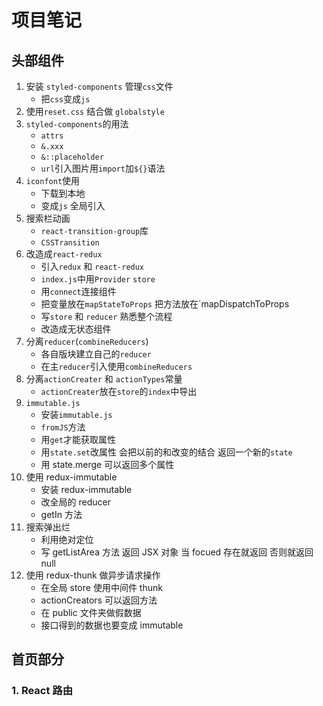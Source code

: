 # 项目笔记

## 头部组件

1. 安装 `styled-components` 管理`css`文件
   - 把`css`变成`js`
2. 使用`reset.css` 结合做 `globalstyle`
3. `styled-components`的用法
   - `attrs`
   - `&.xxx`
   - `&::placeholder`
   - `url`引入图片用`import`加`${}`语法
4. `iconfont`使用
   - 下载到本地
   - 变成`js` 全局引入
5. 搜索栏动画
   - `react-transition-group`库
   - `CSSTransition`
6. 改造成`react-redux`
   - 引入`redux` 和 `react-redux`
   - `index.js`中用`Provider` `store`
   - 用`connect`连接组件
   - 把变量放在`mapStateToProps` 把方法放在`mapDispatchToProps
   - 写`store` 和 `reducer` 熟悉整个流程
   - 改造成无状态组件
7. 分离`reducer`(`combineReducers`)
   - 各自版块建立自己的`reducer`
   - 在主`reducer`引入使用`combineReducers`
8. 分离`actionCreater` 和 `actionTypes`常量
   - `actionCreater`放在`store`的`index`中导出
9. `immutable.js`
   - 安装`immutable.js`
   - `fromJS`方法
   - 用`get`才能获取属性
   - 用`state.set`改属性 会把以前的和改变的结合 返回一个新的`state`
   - 用 state.merge 可以返回多个属性
10. 使用 redux-immutable
    - 安装 redux-immutable
    - 改全局的 reducer
    - getIn 方法
11. 搜索弹出烂
    - 利用绝对定位
    - 写 getListArea 方法 返回 JSX 对象 当 focued 存在就返回 否则就返回 null
12. 使用 redux-thunk 做异步请求操作
    - 在全局 store 使用中间件 thunk
    - actionCreators 可以返回方法
    - 在 public 文件夹做假数据
    - 接口得到的数据也要变成 immutable

## 首页部分

### 1. React 路由
